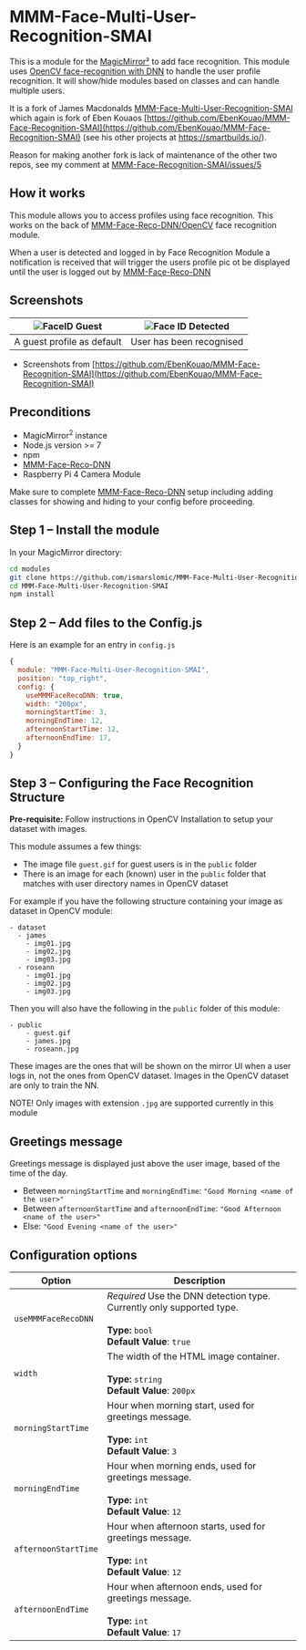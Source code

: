 # MMM-Face-Multi-User-Recognition-SMAI
This is a module for the [MagicMirror²](https://github.com/MichMich/MagicMirror/) to add face 
recognition. This module uses [OpenCV face-recognition with DNN](https://github.com/nischi/MMM-Face-Reco-DNN) 
to handle the user profile recognition. It will show/hide modules based on classes and can handle 
multiple users.

It is a fork of James Macdonalds [MMM-Face-Multi-User-Recognition-SMAI](https://github.com/jimbydude/MMM-Face-Multi-User-Recognition-SMAI) 
which again is fork of Eben Kouaos [https://github.com/EbenKouao/MMM-Face-Recognition-SMAI](https://github.com/EbenKouao/MMM-Face-Recognition-SMAI)
(see his other projects at https://smartbuilds.io/).

Reason for making another fork is lack of maintenance of the other two repos, see my comment at
[MMM-Face-Recognition-SMAI/issues/5](https://github.com/EbenKouao/MMM-Face-Recognition-SMAI/issues/5#issuecomment-805166266)

## How it works
This module allows you to access profiles using face recognition. This works on the back of 
[MMM-Face-Reco-DNN/OpenCV](https://github.com/nischi/MMM-Face-Reco-DNN#opencv) face recognition module.

When a user is detected and logged in by Face Recognition Module a notification is received that 
will trigger the users profile pic ot be displayed until the user is logged out by 
[MMM-Face-Reco-DNN](https://github.com/nischi/MMM-Face-Reco-DNN)

## Screenshots
| ![FaceID Guest](img/readme/face-recognition-guest-smai.png) | ![Face ID Detected](img/readme/face-recognition-stark-smai.png) | 
|---|---|
| A guest profile as default | User has been recognised |

* Screenshots from [https://github.com/EbenKouao/MMM-Face-Recognition-SMAI](https://github.com/EbenKouao/MMM-Face-Recognition-SMAI)

## Preconditions

* MagicMirror<sup>2</sup> instance
* Node.js version >= 7
* npm
* [MMM-Face-Reco-DNN](https://github.com/nischi/MMM-Face-Reco-DNN)
* Raspberry Pi 4 Camera Module

Make sure to complete [MMM-Face-Reco-DNN](https://github.com/nischi/MMM-Face-Reco-DNN) setup 
including adding classes for showing and hiding to your config before proceeding.

## Step 1 – Install the module
In your MagicMirror directory:

```bash 
cd modules
git clone https://github.com/ismarslomic/MMM-Face-Multi-User-Recognition-SMAI
cd MMM-Face-Multi-User-Recognition-SMAI
npm install
```

## Step 2 – Add files to the Config.js
Here is an example for an entry in `config.js`

```javascript
{
  module: "MMM-Face-Multi-User-Recognition-SMAI",
  position: "top_right",
  config: {
    useMMMFaceRecoDNN: true,
    width: "200px",
    morningStartTime: 3,
    morningEndTime: 12,
    afternoonStartTime: 12,
    afternoonEndTime: 17,
  }
}
```

## Step 3 – Configuring the Face Recognition Structure
**Pre-requisite:** Follow instructions in OpenCV Installation to setup your dataset with images.

This module assumes a few things:
* The image file `guest.gif` for guest users is in the `public` folder
* There is an image for each (known) user in the `public` folder that matches with user directory names 
  in OpenCV dataset

For example if you have the following structure containing your image as dataset in OpenCV module:
```
- dataset
  - james
    - img01.jpg
    - img02.jpg
    - img03.jpg
  - roseann
    - img01.jpg
    - img02.jpg
    - img03.jpg
```

Then you will also have the following in the `public` folder of this module:
```
- public
    - guest.gif
    - james.jpg
    - roseann.jpg
```

These images are the ones that will be shown on the mirror UI when a user logs in, 
not the ones from OpenCV dataset. Images in the OpenCV dataset are only to train the NN.

NOTE! Only images with extension `.jpg` are supported currently in this module

## Greetings message
Greetings message is displayed just above the user image, based of the time of the day.

- Between `morningStartTime` and `morningEndTime`: `"Good Morning <name of the user>"`
- Between `afternoonStartTime` and `afternoonEndTime`: `"Good Afternoon <name of the user>"`
- Else: `"Good Evening <name of the user>"`

## Configuration options

| Option                      | Description
|---------------------------- |-----------
| `useMMMFaceRecoDNN`         | *Required* Use the DNN detection type. Currently only supported type. <br><br>**Type:** `bool` <br>**Default Value**: `true`
| `width`                     | The width of the HTML image container. <br><br>**Type:** `string` <br>**Default Value**: `200px`
| `morningStartTime`          | Hour when morning start, used for greetings message. <br><br>**Type:** `int` <br>**Default Value**: `3`
| `morningEndTime`            | Hour when morning ends, used for greetings message. <br><br>**Type:** `int` <br>**Default Value**: `12`
| `afternoonStartTime`        | Hour when afternoon starts, used for greetings message. <br><br>**Type:** `int` <br>**Default Value**: `12`
| `afternoonEndTime`          | Hour when afternoon ends, used for greetings message. <br><br>**Type:** `int` <br>**Default Value**: `17`
